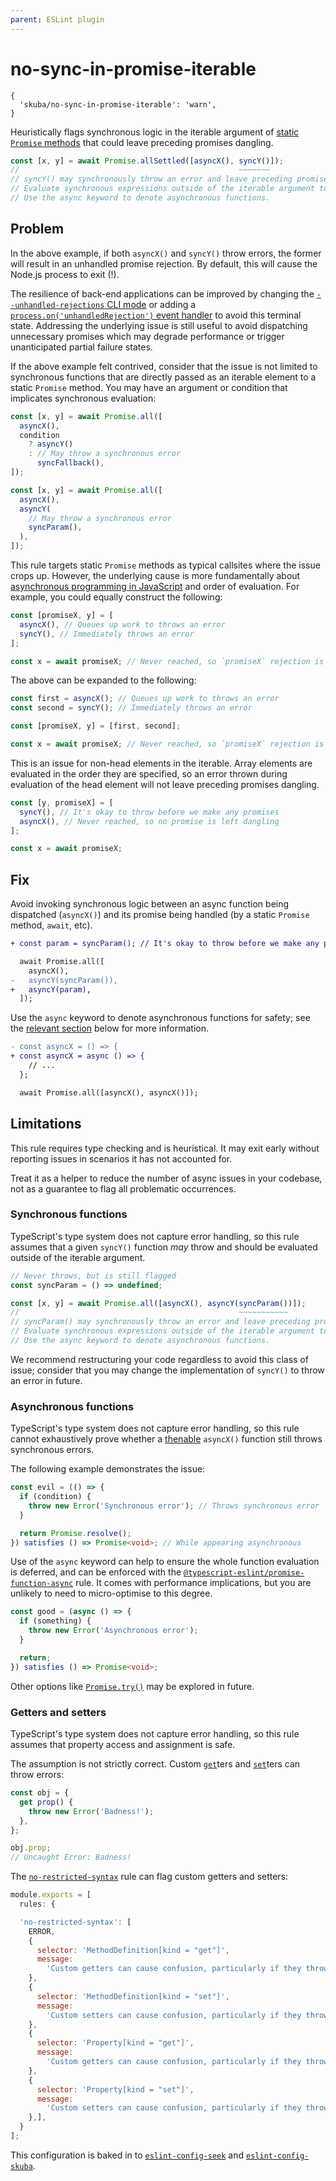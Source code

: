```yaml
---
parent: ESLint plugin
---
```


# no-sync-in-promise-iterable

```json5
{
  'skuba/no-sync-in-promise-iterable': 'warn',
}
```

Heuristically flags synchronous logic in the iterable argument of [static `Promise` methods] that could leave preceding promises dangling.

```typescript
const [x, y] = await Promise.allSettled([asyncX(), syncY()]);
//                                                 ~~~~~~~
// syncY() may synchronously throw an error and leave preceding promises dangling.
// Evaluate synchronous expressions outside of the iterable argument to Promise.allSettled.
// Use the async keyword to denote asynchronous functions.
```

## Problem

In the above example,
if both `asyncX()` and `syncY()` throw errors,
the former will result in an unhandled promise rejection.
By default, this will cause the Node.js process to exit (!).

The resilience of back-end applications can be improved by changing the [`--unhandled-rejections` CLI mode] or adding a [`process.on('unhandledRejection')` event handler] to avoid this terminal state.
Addressing the underlying issue is still useful to avoid dispatching unnecessary promises which may degrade performance or trigger unanticipated partial failure states.

If the above example felt contrived,
consider that the issue is not limited to synchronous functions that are directly passed as an iterable element to a static `Promise` method.
You may have an argument or condition that implicates synchronous evaluation:

```typescript
const [x, y] = await Promise.all([
  asyncX(),
  condition
    ? asyncY()
    : // May throw a synchronous error
      syncFallback(),
]);
```

```typescript
const [x, y] = await Promise.all([
  asyncX(),
  asyncY(
    // May throw a synchronous error
    syncParam(),
  ),
]);
```

This rule targets static `Promise` methods as typical callsites where the issue crops up.
However, the underlying cause is more fundamentally about [asynchronous programming in JavaScript] and order of evaluation.
For example, you could equally construct the following:

```typescript
const [promiseX, y] = [
  asyncX(), // Queues up work to throws an error
  syncY(), // Immediately throws an error
];

const x = await promiseX; // Never reached, so `promiseX` rejection is unhandled
```

The above can be expanded to the following:

```typescript
const first = asyncX(); // Queues up work to throws an error
const second = syncY(); // Immediately throws an error

const [promiseX, y] = [first, second];

const x = await promiseX; // Never reached, so `promiseX` rejection is unhandled
```

This is an issue for non-head elements in the iterable.
Array elements are evaluated in the order they are specified,
so an error thrown during evaluation of the head element will not leave preceding promises dangling.

```typescript
const [y, promiseX] = [
  syncY(), // It's okay to throw before we make any promises
  asyncX(), // Never reached, so no promise is left dangling
];

const x = await promiseX;
```

## Fix

Avoid invoking synchronous logic between an async function being dispatched (`asyncX()`) and its promise being handled (by a static `Promise` method, `await`, etc).

```diff
+ const param = syncParam(); // It's okay to throw before we make any promises

  await Promise.all([
    asyncX(),
-   asyncY(syncParam()),
+   asyncY(param),
  ]);
```

Use the `async` keyword to denote asynchronous functions for safety;
see the [relevant section](#asynchronous-functions) below for more information.

```diff
- const asyncX = () => {
+ const asyncX = async () => {
    // ...
  };

  await Promise.all([asyncX(), asyncX()]);
```

## Limitations

This rule requires type checking and is heuristical.
It may exit early without reporting issues in scenarios it has not accounted for.

Treat it as a helper to reduce the number of async issues in your codebase,
not as a guarantee to flag all problematic occurrences.

### Synchronous functions

TypeScript's type system does not capture error handling,
so this rule assumes that a given `syncY()` function _may_ throw and should be evaluated outside of the iterable argument.

```typescript
// Never throws, but is still flagged
const syncParam = () => undefined;

const [x, y] = await Promise.all([asyncX(), asyncY(syncParam())]);
//                                                 ~~~~~~~~~~~
// syncParam() may synchronously throw an error and leave preceding promises dangling.
// Evaluate synchronous expressions outside of the iterable argument to Promise.all.
// Use the async keyword to denote asynchronous functions.
```

We recommend restructuring your code regardless to avoid this class of issue;
consider that you may change the implementation of `syncY()` to throw an error in future.

### Asynchronous functions

TypeScript's type system does not capture error handling,
so this rule cannot exhaustively prove whether a [thenable] `asyncX()` function still throws synchronous errors.

The following example demonstrates the issue:

```typescript
const evil = (() => {
  if (condition) {
    throw new Error('Synchronous error'); // Throws synchronous error
  }

  return Promise.resolve();
}) satisfies () => Promise<void>; // While appearing asynchronous
```

Use of the `async` keyword can help to ensure the whole function evaluation is deferred,
and can be enforced with the [`@typescript-eslint/promise-function-async`] rule.
It comes with performance implications,
but you are unlikely to need to micro-optimise to this degree.

```typescript
const good = (async () => {
  if (something) {
    throw new Error('Asynchronous error');
  }

  return;
}) satisfies () => Promise<void>;
```

Other options like [`Promise.try()`] may be explored in future.

### Getters and setters

TypeScript's type system does not capture error handling,
so this rule assumes that property access and assignment is safe.

The assumption is not strictly correct.
Custom [`get`]ters and [`set`]ters can throw errors:

```typescript
const obj = {
  get prop() {
    throw new Error('Badness!');
  },
};

obj.prop;
// Uncaught Error: Badness!
```

The [`no-restricted-syntax`] rule can flag custom getters and setters:

```javascript
module.exports = [
  rules: {

  'no-restricted-syntax': [
    ERROR,
    {
      selector: 'MethodDefinition[kind = "get"]',
      message:
        'Custom getters can cause confusion, particularly if they throw errors. Remove the `get` syntax to specify a regular method instead.',
    },
    {
      selector: 'MethodDefinition[kind = "set"]',
      message:
        'Custom setters can cause confusion, particularly if they throw errors. Remove the `set` syntax to specify a regular method instead.',
    },
    {
      selector: 'Property[kind = "get"]',
      message:
        'Custom getters can cause confusion, particularly if they throw errors. Remove the `get` syntax to specify a regular property instead.',
    },
    {
      selector: 'Property[kind = "set"]',
      message:
        'Custom setters can cause confusion, particularly if they throw errors. Remove the `set` syntax to specify a regular property instead.',
    },],
  }
];
```

This configuration is baked in to [`eslint-config-seek`] and [`eslint-config-skuba`].

[`--unhandled-rejections` CLI mode]: https://nodejs.org/api/cli.html#--unhandled-rejectionsmode
[`@typescript-eslint/promise-function-async`]: https://typescript-eslint.io/rules/promise-function-async/
[`eslint-config-seek`]: https://github.com/seek-oss/eslint-config-seek
[`eslint-config-skuba`]: https://github.com/seek-oss/skuba/main/packages/eslint-config-skuba
[`get`]: https://developer.mozilla.org/en-US/docs/Web/JavaScript/Reference/Functions/get
[`no-restricted-syntax`]: https://eslint.org/docs/latest/rules/no-restricted-syntax
[`process.on('unhandledRejection')` event handler]: https://nodejs.org/api/process.html#event-unhandledrejection
[`Promise.try()`]: https://developer.mozilla.org/en-US/docs/Web/JavaScript/Reference/Global_Objects/Promise/try
[`set`]: https://developer.mozilla.org/en-US/docs/Web/JavaScript/Reference/Functions/set
[asynchronous programming in JavaScript]: https://nodejs.org/en/learn/asynchronous-work/asynchronous-flow-control
[static `Promise` methods]: https://developer.mozilla.org/en-US/docs/Web/JavaScript/Reference/Global_Objects/Promise#static_methods
[thenable]: https://developer.mozilla.org/en-US/docs/Web/JavaScript/Reference/Global_Objects/Promise#thenables
